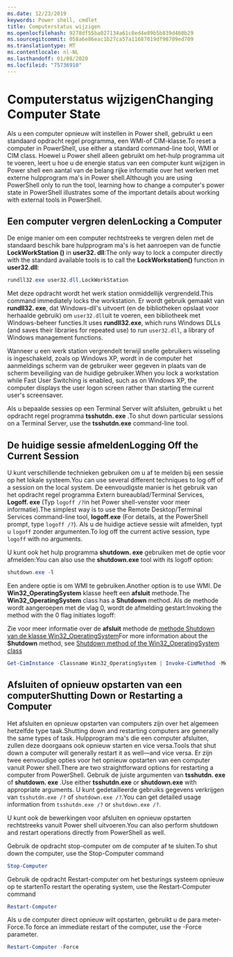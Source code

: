 ```yaml
---
ms.date: 12/23/2019
keywords: Power shell, cmdlet
title: Computerstatus wijzigen
ms.openlocfilehash: 9278df55ba027134a61c8ed4e89b5b839d460b29
ms.sourcegitcommit: 058a6e86eac1b27ca57a11687019df98709ed709
ms.translationtype: MT
ms.contentlocale: nl-NL
ms.lasthandoff: 01/08/2020
ms.locfileid: "75736910"
---
```

# <a name="changing-computer-state"></a><span data-ttu-id="8ef05-103">Computerstatus wijzigen</span><span class="sxs-lookup"><span data-stu-id="8ef05-103">Changing Computer State</span></span>

<span data-ttu-id="8ef05-104">Als u een computer opnieuw wilt instellen in Power shell, gebruikt u een standaard opdracht regel programma, een WMI-of CIM-klasse.</span><span class="sxs-lookup"><span data-stu-id="8ef05-104">To reset a computer in PowerShell, use either a standard command-line tool, WMI or CIM class.</span></span>
<span data-ttu-id="8ef05-105">Hoewel u Power shell alleen gebruikt om het-hulp programma uit te voeren, leert u hoe u de energie status van een computer kunt wijzigen in Power shell een aantal van de belang rijke informatie over het werken met externe hulpprogram ma's in Power shell.</span><span class="sxs-lookup"><span data-stu-id="8ef05-105">Although you are using PowerShell only to run the tool, learning how to change a computer's power state in PowerShell illustrates some of the important details about working with external tools in PowerShell.</span></span>

## <a name="locking-a-computer"></a><span data-ttu-id="8ef05-106">Een computer vergren delen</span><span class="sxs-lookup"><span data-stu-id="8ef05-106">Locking a Computer</span></span>

<span data-ttu-id="8ef05-107">De enige manier om een computer rechtstreeks te vergren delen met de standaard beschik bare hulpprogram ma's is het aanroepen van de functie **LockWorkStation ()** in **user32. dll**:</span><span class="sxs-lookup"><span data-stu-id="8ef05-107">The only way to lock a computer directly with the standard available tools is to call the **LockWorkstation()** function in **user32.dll**:</span></span>

```powershell
rundll32.exe user32.dll,LockWorkStation
```

<span data-ttu-id="8ef05-108">Met deze opdracht wordt het werk station onmiddellijk vergrendeld.</span><span class="sxs-lookup"><span data-stu-id="8ef05-108">This command immediately locks the workstation.</span></span> <span data-ttu-id="8ef05-109">Er wordt gebruik gemaakt van **rundll32. exe**, dat Windows-dll's uitvoert (en de bibliotheken opslaat voor herhaalde gebruik) om `user32.dll`uit te voeren, een bibliotheek met Windows-beheer functies.</span><span class="sxs-lookup"><span data-stu-id="8ef05-109">It uses **rundll32.exe**, which runs Windows DLLs (and saves their libraries for repeated use) to run `user32.dll`, a library of Windows management functions.</span></span>

<span data-ttu-id="8ef05-110">Wanneer u een werk station vergrendelt terwijl snelle gebruikers wisseling is ingeschakeld, zoals op Windows XP, wordt in de computer het aanmeldings scherm van de gebruiker weer gegeven in plaats van de scherm beveiliging van de huidige gebruiker.</span><span class="sxs-lookup"><span data-stu-id="8ef05-110">When you lock a workstation while Fast User Switching is enabled, such as on Windows XP, the computer displays the user logon screen rather than starting the current user's screensaver.</span></span>

<span data-ttu-id="8ef05-111">Als u bepaalde sessies op een Terminal Server wilt afsluiten, gebruikt u het opdracht regel programma **tsshutdn. exe** .</span><span class="sxs-lookup"><span data-stu-id="8ef05-111">To shut down particular sessions on a Terminal Server, use the **tsshutdn.exe** command-line tool.</span></span>

## <a name="logging-off-the-current-session"></a><span data-ttu-id="8ef05-112">De huidige sessie afmelden</span><span class="sxs-lookup"><span data-stu-id="8ef05-112">Logging Off the Current Session</span></span>

<span data-ttu-id="8ef05-113">U kunt verschillende technieken gebruiken om u af te melden bij een sessie op het lokale systeem.</span><span class="sxs-lookup"><span data-stu-id="8ef05-113">You can use several different techniques to log off of a session on the local system.</span></span> <span data-ttu-id="8ef05-114">De eenvoudigste manier is het gebruik van het opdracht regel programma Extern bureaublad/Terminal Services, **Logoff. exe** (Typ `logoff /?`in het Power shell-venster voor meer informatie).</span><span class="sxs-lookup"><span data-stu-id="8ef05-114">The simplest way is to use the Remote Desktop/Terminal Services command-line tool, **logoff.exe** (For details, at the PowerShell prompt, type `logoff /?`).</span></span> <span data-ttu-id="8ef05-115">Als u de huidige actieve sessie wilt afmelden, typt u `logoff` zonder argumenten.</span><span class="sxs-lookup"><span data-stu-id="8ef05-115">To log off the current active session, type `logoff` with no arguments.</span></span>

<span data-ttu-id="8ef05-116">U kunt ook het hulp programma **shutdown. exe** gebruiken met de optie voor afmelden:</span><span class="sxs-lookup"><span data-stu-id="8ef05-116">You can also use the **shutdown.exe** tool with its logoff option:</span></span>

```powershell
shutdown.exe -l
```

<span data-ttu-id="8ef05-117">Een andere optie is om WMI te gebruiken.</span><span class="sxs-lookup"><span data-stu-id="8ef05-117">Another option is to use WMI.</span></span> <span data-ttu-id="8ef05-118">De **Win32_OperatingSystem** klasse heeft een **afsluit** methode.</span><span class="sxs-lookup"><span data-stu-id="8ef05-118">The **Win32_OperatingSystem** class has a **Shutdown** method.</span></span>
<span data-ttu-id="8ef05-119">Als de methode wordt aangeroepen met de vlag 0, wordt de afmelding gestart:</span><span class="sxs-lookup"><span data-stu-id="8ef05-119">Invoking the method with the 0 flag initiates logoff:</span></span>

<span data-ttu-id="8ef05-120">Zie voor meer informatie over de **afsluit** methode de [methode Shutdown van de klasse Win32_OperatingSystem](/windows/win32/cimwin32prov/shutdown-method-in-class-win32-operatingsystem)</span><span class="sxs-lookup"><span data-stu-id="8ef05-120">For more information about the **Shutdown** method, see [Shutdown method of the Win32_OperatingSystem class](/windows/win32/cimwin32prov/shutdown-method-in-class-win32-operatingsystem)</span></span>

```powershell
Get-CimInstance -Classname Win32_OperatingSystem | Invoke-CimMethod -MethodName Shutdown
```

## <a name="shutting-down-or-restarting-a-computer"></a><span data-ttu-id="8ef05-121">Afsluiten of opnieuw opstarten van een computer</span><span class="sxs-lookup"><span data-stu-id="8ef05-121">Shutting Down or Restarting a Computer</span></span>

<span data-ttu-id="8ef05-122">Het afsluiten en opnieuw opstarten van computers zijn over het algemeen hetzelfde type taak.</span><span class="sxs-lookup"><span data-stu-id="8ef05-122">Shutting down and restarting computers are generally the same types of task.</span></span> <span data-ttu-id="8ef05-123">Hulpprogram ma's die een computer afsluiten, zullen deze doorgaans ook opnieuw starten en vice versa.</span><span class="sxs-lookup"><span data-stu-id="8ef05-123">Tools that shut down a computer will generally restart it as well—and vice versa.</span></span> <span data-ttu-id="8ef05-124">Er zijn twee eenvoudige opties voor het opnieuw opstarten van een computer vanuit Power shell.</span><span class="sxs-lookup"><span data-stu-id="8ef05-124">There are two straightforward options for restarting a computer from PowerShell.</span></span> <span data-ttu-id="8ef05-125">Gebruik de juiste argumenten van **tsshutdn. exe** of **shutdown. exe** .</span><span class="sxs-lookup"><span data-stu-id="8ef05-125">Use either **tsshutdn.exe** or **shutdown.exe** with appropriate arguments.</span></span> <span data-ttu-id="8ef05-126">U kunt gedetailleerde gebruiks gegevens verkrijgen van `tsshutdn.exe /?` of `shutdown.exe /?`.</span><span class="sxs-lookup"><span data-stu-id="8ef05-126">You can get detailed usage information from `tsshutdn.exe /?` or `shutdown.exe /?`.</span></span>

<span data-ttu-id="8ef05-127">U kunt ook de bewerkingen voor afsluiten en opnieuw opstarten rechtstreeks vanuit Power shell uitvoeren.</span><span class="sxs-lookup"><span data-stu-id="8ef05-127">You can also perform shutdown and restart operations directly from PowerShell as well.</span></span>

<span data-ttu-id="8ef05-128">Gebruik de opdracht stop-computer om de computer af te sluiten.</span><span class="sxs-lookup"><span data-stu-id="8ef05-128">To shut down the computer, use the Stop-Computer command</span></span>

```powershell
Stop-Computer
```

<span data-ttu-id="8ef05-129">Gebruik de opdracht Restart-computer om het besturings systeem opnieuw op te starten</span><span class="sxs-lookup"><span data-stu-id="8ef05-129">To restart the operating system, use the Restart-Computer command</span></span>

```powershell
Restart-Computer
```

<span data-ttu-id="8ef05-130">Als u de computer direct opnieuw wilt opstarten, gebruikt u de para meter-Force.</span><span class="sxs-lookup"><span data-stu-id="8ef05-130">To force an immediate restart of the computer, use the -Force parameter.</span></span>

```powershell
Restart-Computer -Force
```
